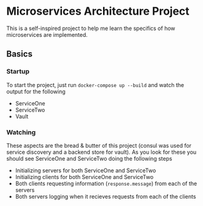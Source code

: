 # Microservices Architecture Project

This is a self-inspired project to help me learn the specifics of how microservices are implemented. 

## Basics
### Startup
To start the project, just run ``docker-compose up --build`` and watch the output for the following
* ServiceOne
* ServiceTwo
* Vault

### Watching
These aspects are the bread & butter of this project (consul was used for service discovery and a backend store for vault). As you look for these you should see ServiceOne and ServiceTwo doing the following steps
* Initializing servers for both ServiceOne and ServiceTwo
* Initializing clients for both ServiceOne and ServiceTwo
* Both clients requesting information (``response.message``) from each of the servers
* Both servers logging when it recieves requests from each of the clients
